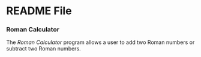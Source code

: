 # README File
### Roman Calculator
The *Roman Calculator* program allows a user to add two Roman numbers or subtract two Roman numbers.